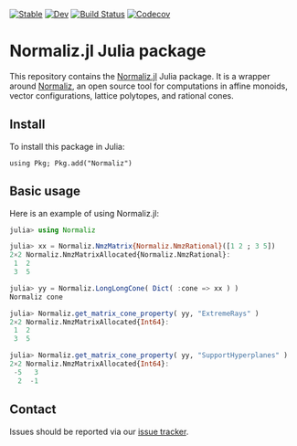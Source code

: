 [![Stable](https://img.shields.io/badge/docs-stable-blue.svg)](https://normaliz.github.io/Normaliz.jl/stable)
[![Dev](https://img.shields.io/badge/docs-dev-blue.svg)](https://normaliz.github.io/Normaliz.jl/dev)
[![Build Status](https://github.com/Normaliz/Normaliz.jl/actions/workflows/CI.yml/badge.svg)](https://github.com/Normaliz/Normaliz.jl/actions/workflows/CI.yml)
[![Codecov](https://codecov.io/github/Normaliz/Normaliz.jl/coverage.svg?branch=master&token=)](https://codecov.io/gh/Normaliz/Normaliz.jl)

# Normaliz.jl Julia package

This repository contains the [Normaliz.jl](src/Normaliz.jl) Julia package.
It is a wrapper around [Normaliz](https://github.com/Normaliz/Normaliz), an
open source tool for computations in affine monoids, vector configurations,
lattice polytopes, and rational cones.

## Install

To install this package in Julia:
```
using Pkg; Pkg.add("Normaliz")
```

## Basic usage

Here is an example of using Normaliz.jl:

```julia
julia> using Normaliz

julia> xx = Normaliz.NmzMatrix{Normaliz.NmzRational}([1 2 ; 3 5])
2×2 Normaliz.NmzMatrixAllocated{Normaliz.NmzRational}:
 1  2
 3  5

julia> yy = Normaliz.LongLongCone( Dict( :cone => xx ) )
Normaliz cone

julia> Normaliz.get_matrix_cone_property( yy, "ExtremeRays" )
2×2 Normaliz.NmzMatrixAllocated{Int64}:
 1  2
 3  5

julia> Normaliz.get_matrix_cone_property( yy, "SupportHyperplanes" )
2×2 Normaliz.NmzMatrixAllocated{Int64}:
 -5   3
  2  -1
```


## Contact

Issues should be reported via our [issue tracker](https://github.com/Normaliz/Normaliz.jl/issues).
